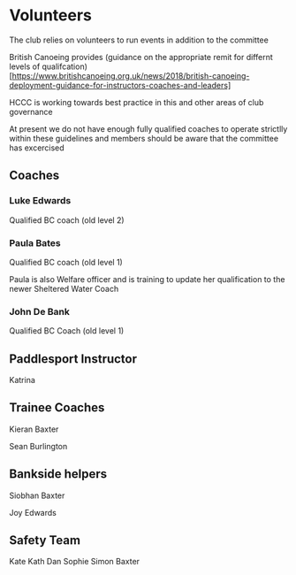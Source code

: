 # Volunteers #


The club relies on volunteers to run events in addition to the committee


British Canoeing provides (guidance on the appropriate remit for differnt levels of qualifcation)[https://www.britishcanoeing.org.uk/news/2018/british-canoeing-deployment-guidance-for-instructors-coaches-and-leaders]

HCCC is working towards best practice in this and other areas of club governance

At present we do not have enough fully qualified coaches to operate strictlly within these guidelines and members should be aware that the committee has excercised 

## Coaches ##

### Luke Edwards  ###

Qualified BC coach (old level 2)


### Paula Bates ###

Qualified BC coach (old level 1)

Paula is also Welfare officer and is training to update her qualification to the newer Sheltered Water Coach 

### John De Bank ###

Qualified BC Coach (old level 1)





## Paddlesport Instructor ##

Katrina


## Trainee Coaches ##

Kieran Baxter

Sean Burlington

## Bankside helpers ## 

Siobhan Baxter 

Joy Edwards


## Safety Team ##

Kate
Kath
Dan
Sophie
Simon Baxter

